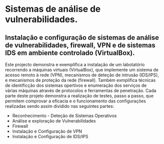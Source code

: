 # Sistemas de análise de vulnerabilidades.
## Instalação e configuração de sistemas de análise de vulnerabilidades, firewall, VPN e de sistemas IDS em ambiente controlado (VirtualBox).
Este projecto demonstra e exemplifica a instalação de um labotatório recorrendo a máquinas virtuais (VirtualBox),  que implemente 
um sistema de acesso remoto à rede (VPN), mecanismos de deteção de intrusão (IDS/IPS), e mecanismos de 
proteção da rede (firewall). Também exmplifica técnicas de identificção dos sistemas opertivos e enumeração dos serviços de várias máquinas através de protocolos e ferramentas de penetração. Cada parte deste projeto demonstra a realização de testes, passo a passo, que permitem comprovar a eficacia 
e o funcionamento das configurações realizadas sendo assim dividido nas seguintes partes:

* Reconhecimento - Deteção de Sistemas Operativos
* Análise e exploração de Vulnerabilidades
* Firewall
* Instalação e Configuração de VPN
* Instalação e Configuração de IDS/IPS
